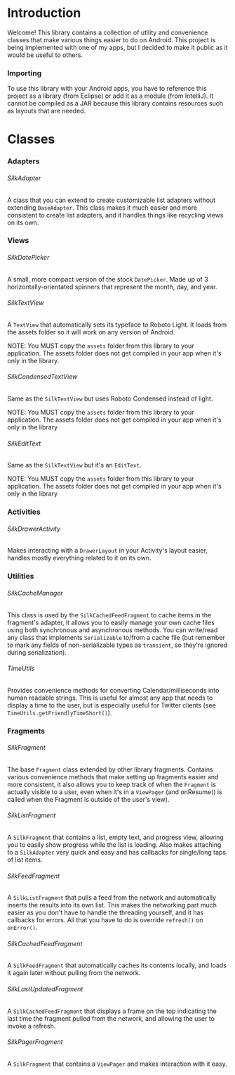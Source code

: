 Introduction
=============
Welcome! This library contains a collection of utility and convenience classes that make various things easier to do on Android.
This project is being implemented with one of my apps, but I decided to make it public as it would be useful to others.

### Importing

To use this library with your Android apps, you have to reference this project as a library (from Eclipse) or add it as a module (from IntelliJ).
It cannot be compiled as a JAR because this library contains resources such as layouts that are needed.

Classes
=============

### Adapters

###### SilkAdapter

A class that you can extend to create customizable list adapters without extending `BaseAdapter`. This class makes it
much easier and more consistent to create list adapters, and it handles things like recycling views on its own.

### Views

###### SilkDatePicker

A small, more compact version of the stock `DatePicker`. Made up of 3 horizontally-orientated spinners that represent the month,
day, and year.

###### SilkTextView

A `TextView` that automatically sets its typeface to Roboto Light. It loads
from the assets folder so it will work on any version of Android.

NOTE: You MUST copy the `assets` folder from this library to your application. The assets folder does not get compiled
in your app when it's only in the library.

###### SilkCondensedTextView

Same as the `SilkTextView` but uses Roboto Condensed instead of light.

NOTE: You MUST copy the `assets` folder from this library to your application. The assets folder does not get compiled
in your app when it's only in the library

###### SilkEditText

Same as the `SilkTextView` but it's an `EditText`.

NOTE: You MUST copy the `assets` folder from this library to your application. The assets folder does not get compiled
in your app when it's only in the library

### Activities

###### SilkDrawerActivity

Makes interacting with a `DrawerLayout` in your Activity's layout easier, handles mostly everything related to it on
its own.

### Utilities

###### SilkCacheManager

This class is used by the `SilkCachedFeedFragment` to cache items in the fragment's adapter, it allows you to easily manage your own
cache files using both synchronous and asynchronous methods. You can write/read any class that implements `Serializable` to/from a
cache file (but remember to mark any fields of non-serializable types as `transient`, so they're ignored during serialization).

###### TimeUtils

Provides convenience methods for converting Calendar/milliseconds into human readable strings. This is useful for almost any
app that needs to display a time to the user, but is especially useful for Twitter clients (see `TimeUtils.getFriendlyTimeShort()`).

### Fragments

###### SilkFragment

The base `Fragment` class extended by other library fragments. Contains various convenience methods that make setting up
fragments easier and more consistent, it also allows you to keep track of when the `Fragment` is actually visible to a user,
even when it's in a `ViewPager` (and onResume() is called when the Fragment is outside of the user's view).

###### SilkListFragment

A `SilkFragment` that contains a list, empty text, and progress view, allowing you to easily show progress while the list is loading.
Also makes attaching to a `SilkAdapter` very quick and easy and has callbacks for single/long taps of list items.

###### SilkFeedFragment

A `SilkListFragment` that pulls a feed from the network and automatically inserts the results into its own list. This makes
the networking part much easier as you don't have to handle the threading yourself, and it has callbacks for errors. All
that you have to do is override `refresh()` on `onError()`.

###### SilkCachedFeedFragment

A `SilkFeedFragment` that automatically caches its contents locally, and loads it again later without pulling from the network.

###### SilkLastUpdatedFragment

A `SilkCachedFeedFragment` that displays a frame on the top indicating the last time the fragment pulled from the network,
and allowing the user to invoke a refresh.

###### SilkPagerFragment

A `SilkFragment` that contains a `ViewPager` and makes interaction with it easy.
